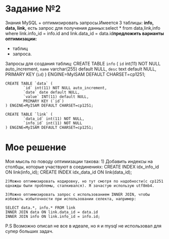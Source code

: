 # Задание №2
Знания MySQL + оптимизировать запросы.Имеется 3 таблицы: **info, data, link,** есть запрос для получения данных:select * from data,link,info where link.info_id = info.id and link.data_id = data.id**предложить варианты оптимизации:**
- таблиц
- запроса.

Запросы для создания таблиц:
    CREATE TABLE `info` (
            `id` int(11) NOT NULL auto_increment,
        `name` varchar(255) default NULL,
            `desc` text default NULL,
            PRIMARY KEY (`id`)
    ) ENGINE=MyISAM DEFAULT CHARSET=cp1251;

    CREATE TABLE `data` (
            `id` int(11) NOT NULL auto_increment,
            `date` date default NULL,
            `value` INT(11) default NULL,
            PRIMARY KEY (`id`)
    ) ENGINE=MyISAM DEFAULT CHARSET=cp1251;

    CREATE TABLE `link` (
            `data_id` int(11) NOT NULL,
            `info_id` int(11) NOT NULL
    ) ENGINE=MyISAM DEFAULT CHARSET=cp1251;
# Мое решение
Моя мысль по поводу оптимизации такова:
    1) Добавить индексы на столбцы, которые участвуют в соединениях:
        CREATE INDEX idx_info_id ON link(info_id);
        CREATE INDEX idx_data_id ON link(data_id);

    2)Можно оптимизировать кодировку, но тут смотря по надобности(с cp1251 однажды были проблемы, сталкивался). Я зачастую использую utf8mb4.

    3)Можно оптимизировать запрос с использованием INNER JOIN, чтобы избежать избыточности при использовании селекта, например:

    SELECT data.*, info.* FROM link
    INNER JOIN data ON link.data_id = data.id
    INNER JOIN info ON link.info_id = info.id;

P.S Возможно описал не все в идеале, но я и mysql не использовал для супер больших задач.
